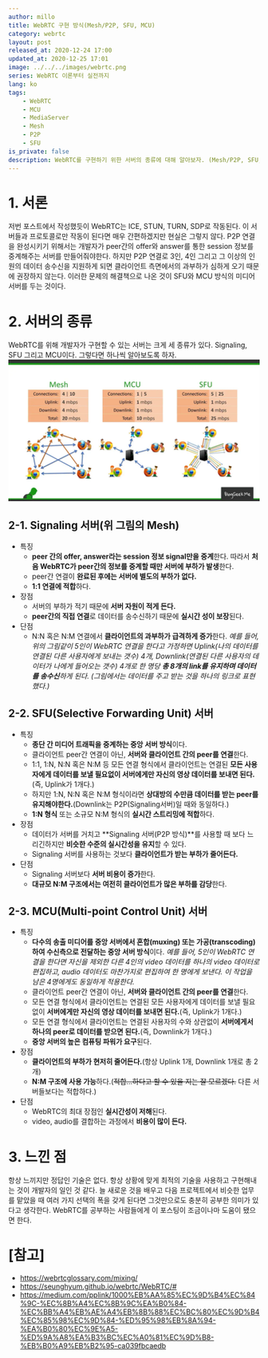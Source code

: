 ```yaml
---
author: millo
title: WebRTC 구현 방식(Mesh/P2P, SFU, MCU)
category: webrtc
layout: post
released_at: 2020-12-24 17:00
updated_at: 2020-12-25 17:01
image: ../../../images/webrtc.png
series: WebRTC 이론부터 실전까지
lang: ko
tags:
    - WebRTC
    - MCU
    - MediaServer
    - Mesh
    - P2P
    - SFU
is_private: false
description: WebRTC를 구현하기 위한 서버의 종류에 대해 알아보자. (Mesh/P2P, SFU, MCU)
---
```


# 1. 서론

저번 포스트에서 작성했듯이 WebRTC는 ICE, STUN, TURN, SDP로 작동된다. 이 서버들과 프로토콜로만 작동이 된다면 매우 간편하겠지만 현실은 그렇지 않다.
P2P 연결을 완성시키기 위해서는 개발자가 peer간의 offer와 answer를 통한 session 정보를 중계해주는 서버를 만들어줘야한다.
하지만 P2P 연결로 3인, 4인 그리고 그 이상의 인원의 데이터 송수신을 지원하게 되면 클라이언트 측면에서의 과부하가 심하게 오기 때문에 권장하지 않는다.
이러한 문제의 해결책으로 나온 것이 SFU와 MCU 방식의 미디어 서버를 두는 것이다.

# 2. 서버의 종류

WebRTC를 위해 개발자가 구현할 수 있는 서버는 크게 세 종류가 있다. Signaling, SFU 그리고 MCU이다. 그렇다면 하나씩 알아보도록 하자.
![](../../../images/2020/12/webrtc-2/webrtc-server.png)

## 2-1. Signaling 서버(위 그림의 Mesh)

-   특징
    -   **peer 간의 offer, answer라는 session 정보 signal만을 중계**한다. 따라서 **처음 WebRTC가 peer간의 정보를 중계할 때만 서버에 부하가 발생**한다.
    -   peer간 연결이 **완료된 후에는 서버에 별도의 부하가 없다.**
    -   **1:1 연결에 적합**하다.
-   장점
    -   서버의 부하가 적기 때문에 **서버 자원이 적게 든다.**
    -   **peer간의 직접 연결**로 데이터를 송수신하기 때문에 **실시간 성이 보장**된다.
-   단점
    -   N:N 혹은 N:M 연결에서 **클라이언트의 과부하가 급격하게 증가**한다.
        _예를 들어, 위의 그림같이 5인이 WebRTC 연결을 한다고 가정하면 Uplink(나의 데이터를 연결된 다른 사용자에게 보내는 갯수) 4개, Downlink(연결된 다른 사용자의 데이터가 나에게 들어오는 갯수) 4개로 한 명당 **총 8개의 link를 유지하며 데이터를 송수신**하게 된다. (그림에서는 데이터를 주고 받는 것을 하나의 링크로 표현했다.)_

## 2-2. SFU(Selective Forwarding Unit) 서버

-   특징
    -   **종단 간 미디어 트래픽을 중계하는 중앙 서버 방식**이다.
    -   클라이언트 peer간 연결이 아닌, **서버와 클라이언트 간의 peer를 연결**한다.
    -   1:1, 1:N, N:N 혹은 N:M 등 모든 연결 형식에서 클라이언트는 연결된 **모든 사용자에게 데이터를 보낼 필요없이 서버에게만 자신의 영상 데이터를 보내면 된다.**(즉, Uplink가 1개다.)
    -   하지만 1:N, N:N 혹은 N:M 형식이라면 **상대방의 수만큼 데이터를 받는 peer를 유지해야한다.**(Downlink는 P2P(Signaling서버)일 때와 동일하다.)
    -   **1:N 형식** 또는 소규모 N:M 형식의 **실시간 스트리밍에 적합**하다.
-   장점
    -   데이터가 서버를 거치고 **Signaling 서버(P2P 방식)**를 사용할 때 보다 느리긴하지만 **비슷한 수준의 실시간성을 유지**할 수 있다.
    -   Signaling 서버를 사용하는 것보다 **클라이언트가 받는 부하가 줄어든다.**
-   단점
    -   Signaling 서버보다 **서버 비용이 증가**한다.
    -   **대규모 N:M 구조에서는 여전히 클라이언트가 많은 부하를 감당**한다.

## 2-3. MCU(Multi-point Control Unit) 서버

-   특징
    -   **다수의 송출 미디어를 중앙 서버에서 혼합(muxing) 또는 가공(transcoding)하여 수신측으로 전달하는 중앙 서버 방식**이다.
        _예를 들어, 5인이 WebRTC 연결을 한다면 자신을 제외한 다른 4인의 video 데이터를 하나의 video 데이터로 편집하고, audio 데이터도 마찬가지로 편집하여 한 명에게 보낸다. 이 작업을 남은 4명에게도 동일하게 적용한다._
    -   클라이언트 peer간 연결이 아닌, **서버와 클라이언트 간의 peer를 연결**한다.
    -   모든 연결 형식에서 클라이언트는 연결된 모든 사용자에게 데이터를 보낼 필요없이 **서버에게만 자신의 영상 데이터를 보내면 된다.**(즉, Uplink가 1개다.)
    -   모든 연결 형식에서 클라이언트는 연결된 사용자의 수와 상관없이 **서버에게서 하나의 peer로 데이터를 받으면 된다.**(즉, Downlink가 1개다.)
    -   **중앙 서버의 높은 컴퓨팅 파워가 요구**된다.
-   장점
    -   **클라이언트의 부하가 현저히 줄어든다.**(항상 Uplink 1개, Downlink 1개로 총 2개)
    -   **N:M 구조에 사용 가능**하다.(~~적합...하다고 할 수 있을 지는 잘 모르겠다.~~ 다른 서버들보다는 적합하다.)
-   단점
    -   WebRTC의 최대 장점인 **실시간성이 저해**된다.
    -   video, audio를 결합하는 과정에서 **비용이 많이 든다.**

# 3. 느낀 점

항상 느끼지만 정답인 기술은 없다. 항상 상황에 맞게 최적의 기술을 사용하고 구현해내는 것이 개발자의 일인 것 같다. 늘 새로운 것을 배우고 다음 프로젝트에서 비슷한 업무를 맡았을 때 여러 가지 선택의 폭을 갖게 된다면 그것만으로도 충분히 공부한 의미가 있다고 생각한다. WebRTC를 공부하는 사람들에게 이 포스팅이 조금이나마 도움이 됐으면 한다.

# [참고]

-   https://webrtcglossary.com/mixing/
-   https://seunghyum.github.io/webrtc/WebRTC/#
-   https://medium.com/pplink/1000%EB%AA%85%EC%9D%B4%EC%84%9C-%EC%8B%A4%EC%8B%9C%EA%B0%84-%EC%BB%A4%EB%AE%A4%EB%8B%88%EC%BC%80%EC%9D%B4%EC%85%98%EC%9D%84-%ED%95%98%EB%8A%94-%EA%B0%80%EC%9E%A5-%ED%9A%A8%EA%B3%BC%EC%A0%81%EC%9D%B8-%EB%B0%A9%EB%B2%95-ca039fbcaedb
